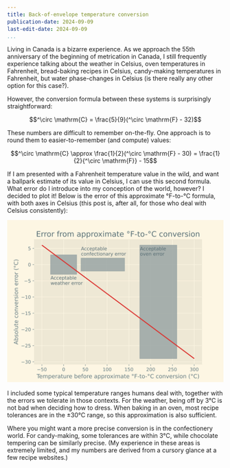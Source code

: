 ```yaml
---
title: Back-of-envelope temperature conversion
publication-date: 2024-09-09
last-edit-date: 2024-09-09
...
```


Living in Canada is a bizarre experience. As we approach the 55th anniversary of
the beginning of metrication in Canada, I still frequently experience talking
about the weather in Celsius, oven temperatures in Fahrenheit, bread-baking
recipes in Celsius, candy-making temperatures in Fahrenheit, but water
phase-changes in Celsius (is there really any other option for this case?).

However, the conversion formula between these systems is surprisingly
straightforward:

```math
^\circ \mathrm{C} = \frac{5}{9}(^\circ \mathrm{F} - 32)
```

These numbers are difficult to remember on-the-fly. One approach is to round
them to easier-to-remember (and compute) values:

```math
^\circ \mathrm{C} \approx \frac{1}{2}(^\circ \mathrm{F} - 30) = \frac{1}{2}{^\circ \mathrm{F}} - 15
```

If I am presented with a Fahrenheit temperature value in the wild, and want a
ballpark estimate of its value in Celsius, I can use this second formula. What
error do I introduce into my conception of the world, however? I decided to plot
it! Below is the error of this approximate °F-to-°C formula, with both axes in
Celsius (this post is, after all, for those who deal with Celsius consistently):

![Graph of the error in the conversion formula as a function of temperature](absolute_error.svg)

I included some typical temperature ranges humans deal with, together with the
errors we tolerate in those contexts. For the weather, being off by 3°C is not
bad when deciding how to dress. When baking in an oven, most recipe tolerances
are in the ±30°C range, so this approximation is also sufficient.

Where you might want a more precise conversion is in the confectionery world.
For candy-making, some tolerances are within 3°C, while chocolate tempering can
be similarly precise. (My experience in these areas is extremely limited, and my
numbers are derived from a cursory glance at a few recipe websites.)
